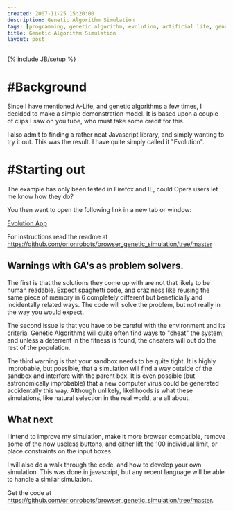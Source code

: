 ```yaml
---
created: 2007-11-25 15:20:00
description: Genetic Algorithm Simulation
tags: [programming, genetic algorithm, evolution, artificial life, genetic, algorithm, phenotype, genotype, evolution, simulation, alife]
title: Genetic Algorithm Simulation
layout: post
---
```

{% include JB/setup %}

# #Background

Since I have mentioned A-Life, and genetic algorithms a few times, I decided to make a simple demonstration model. It is based upon a couple of clips I saw on you tube, who must take some credit for this.

I also admit to finding a rather neat Javascript library, and simply wanting to try it out. This was the result. I have quite simply called it "Evolution".

# #Starting out

The example has only been tested in Firefox and IE, could Opera users let me know how they do?

You then want to open the following link in a new tab or window:

<a href="https://orionrobots.github.io/browser_genetic_simulation/evolving.html">Evolution App</a>

For instructions read the readme at <https://github.com/orionrobots/browser_genetic_simulation/tree/master>

## Warnings with GA's as problem solvers.

The first is that the solutions they come up with are not that likely to be human readable. Expect spaghetti code, and craziness like reusing the same piece of memory in 6 completely different but beneficially and incidentally related ways. The code will solve the problem, but not really in the way you would expect.

The second issue is that you have to be careful with the environment and its criteria. Genetic Algorithms will quite often find ways to "cheat" the system, and unless a deterrent in the fitness is found, the cheaters will out do the rest of the population.

The third warning is that your sandbox needs to be quite tight. It is highly improbable, but possible, that a simulation will find a way outside of the sandbox and interfere with the parent box. It is even possible (but astronomically improbable) that a new computer virus could be generated accidentally this way. Although unlikely, likelihoods is what these simulations, like natural selection in the real world, are all about.

## What next

I intend to improve my simulation, make it more browser compatible, remove some of the now useless buttons, and either lift the 100 individual limit, or place constraints on the input boxes.

I will also do a walk through the code, and how to develop your own simulation. This was done in javascript, but any recent language will be able to handle a similar simulation.

Get the code at <https://github.com/orionrobots/browser_genetic_simulation/tree/master>.
